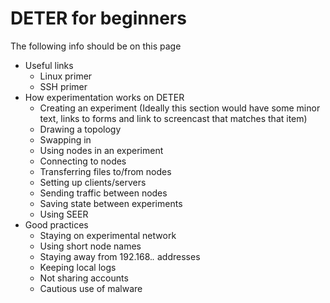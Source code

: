 # DETER for beginners

The following info should be on this page
* Useful links 
  * Linux primer 
  * SSH primer
* How experimentation works on DETER
  * Creating an experiment (Ideally this section would have some minor text, links to forms and link to screencast that matches that item)
   * Drawing a topology
   * Swapping in 
  * Using nodes in an experiment
   * Connecting to nodes
   * Transferring files to/from nodes
   * Setting up clients/servers
   * Sending traffic between nodes
  * Saving state between experiments
  * Using SEER
* Good practices  
  * Staying on experimental network
   * Using short node names
   * Staying away from 192.168.*.* addresses
   * Keeping local logs
  * Not sharing accounts
  * Cautious use of malware